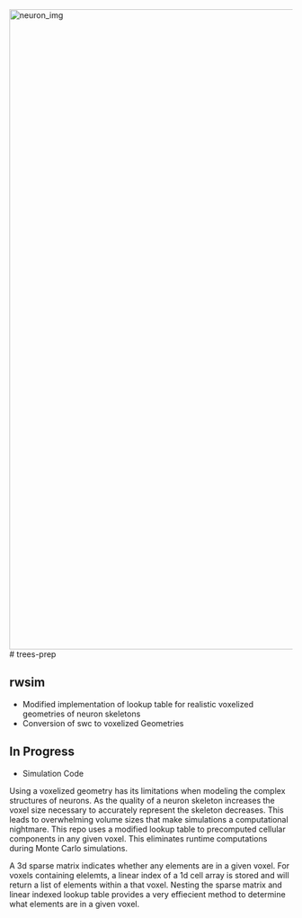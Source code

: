 <img width="1138" alt="neuron_img" src="https://user-images.githubusercontent.com/46076747/209508271-8afe5961-a7e7-4a80-afa3-ecbe90d60003.png">
# trees-prep

## rwsim

- Modified implementation of lookup table for realistic voxelized geometries of neuron skeletons
- Conversion of swc to voxelized Geometries

## In Progress

- Simulation Code

Using a voxelized geometry has its limitations when modeling the complex structures of neurons. As the quality of a neuron skeleton increases the voxel size necessary to accurately represent the skeleton decreases. This leads to overwhelming volume sizes that make simulations a computational nightmare. This repo uses a modified lookup table to precomputed cellular components in any given voxel. This eliminates runtime computations during Monte Carlo simulations.

A 3d sparse matrix indicates whether any elements are in a given voxel. For voxels containing elelemts, a linear index of a 1d cell array is stored and will return a list of elements within a that voxel. Nesting the sparse matrix and linear indexed lookup table provides a very effiecient method to determine what elements are in a given voxel.

